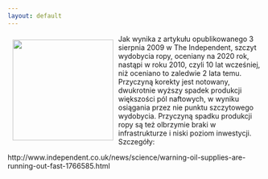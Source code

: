 ```yaml
---
layout: default
---
```

<p><img src="{{site.baseurl}}\articles\pictures\465.szyb_naftowy.jpg" align="left" style="margin: 10px 10px" width="200"><!--5-->
Jak wynika z artykułu opublikowanego 3 sierpnia 2009 w The Independent, szczyt wydobycia ropy, oceniany na 2020 rok, nastąpi w roku 2010, czyli 10 lat wcześniej, niż oceniano to zaledwie 2 lata temu. Przyczyną korekty jest notowany, dwukrotnie wyższy spadek produkcji większości pól naftowych, w wyniku osiągania przez nie punktu szczytowego wydobycia. Przyczyną spadku produkcji ropy są też olbrzymie braki w infrastrukturze i niski poziom inwestycji. Szczegóły: </p><p></p><p>http://www.independent.co.uk/news/science/warning-oil-supplies-are-running-out-fast-1766585.html</p>